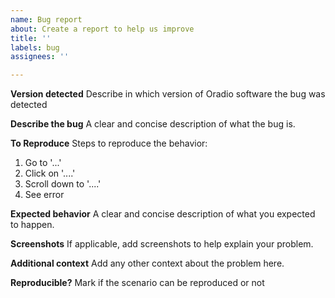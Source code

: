 ```yaml
---
name: Bug report
about: Create a report to help us improve
title: ''
labels: bug
assignees: ''

---
```


**Version detected**
Describe in which version of Oradio software the bug was detected

**Describe the bug**
A clear and concise description of what the bug is.

**To Reproduce**
Steps to reproduce the behavior:
1. Go to '...'
2. Click on '....'
3. Scroll down to '....'
4. See error

**Expected behavior**
A clear and concise description of what you expected to happen.

**Screenshots**
If applicable, add screenshots to help explain your problem.

**Additional context**
Add any other context about the problem here.

**Reproducible?**
Mark if the scenario can be reproduced or not
